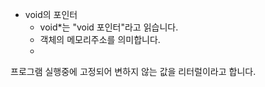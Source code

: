 - void의 포인터
    - void*는 "void 포인터"라고 읽습니다.
    - 객체의 메모리주소를 의미합니다.
    - 
프로그램 실행중에 고정되어 변하지 않는 값을 리터럴이라고 합니다.
